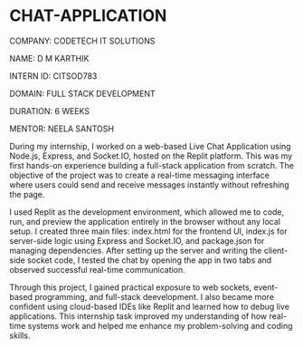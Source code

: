 # CHAT-APPLICATION

COMPANY: CODETECH IT SOLUTIONS

NAME: D M KARTHIK

INTERN ID: CITSOD783

DOMAIN: FULL STACK DEVELOPMENT

DURATION: 6 WEEKS

MENTOR: NEELA SANTOSH

During my internship, I worked on a web-based Live Chat Application using Node.js, Express, and Socket.IO, hosted on the Replit platform. This was my first hands-on experience building a full-stack application from scratch. The objective of the project was to create a real-time messaging interface where users could send and receive messages instantly without refreshing the page.

I used Replit as the development environment, which allowed me to code, run, and preview the application entirely in the browser without any local setup. I created three main files: index.html for the frontend UI, index.js for server-side logic using Express and Socket.IO, and package.json for managing dependencies. After setting up the server and writing the client-side socket code, I tested the chat by opening the app in two tabs and observed successful real-time communication.

Through this project, I gained practical exposure to web sockets, event-based programming, and full-stack deevelopment. I also became more confident using cloud-based IDEs like Replit and learned how to debug live applications. This internship task improved my understanding of how real-time systems work and helped me enhance my problem-solving and coding skills.
